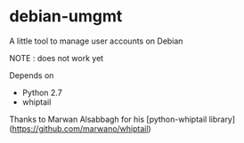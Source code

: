 debian-umgmt
=================================================

A little tool to manage user accounts on Debian

NOTE : does not work yet

Depends on

- Python 2.7
- whiptail


Thanks to Marwan Alsabbagh for his [python-whiptail library] (https://github.com/marwano/whiptail)

